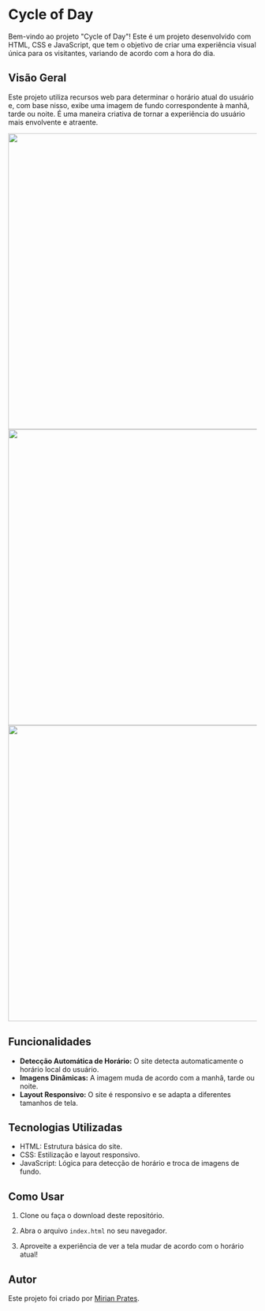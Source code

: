 # Cycle of Day

Bem-vindo ao projeto "Cycle of Day"! Este é um projeto desenvolvido com HTML, CSS e JavaScript, que tem o objetivo de criar uma experiência visual única para os visitantes, variando de acordo com a hora do dia.

## Visão Geral

Este projeto utiliza recursos web para determinar o horário atual do usuário e, com base nisso, exibe uma imagem de fundo correspondente à manhã, tarde ou noite. É uma maneira criativa de tornar a experiência do usuário mais envolvente e atraente.
<div align="center">
<img src="https://github.com/mirianprates/CycleOfDay/assets/129620883/e732ed3f-d3b3-4734-9e5e-40bd06e16109" width="600px" />
</div>

<div align="center">
<img src="https://github.com/mirianprates/CycleOfDay/assets/129620883/50c0f5af-6e51-4314-b7af-6e44996cb077" width="600px" />
</div>

<div align="center">
<img src="https://github.com/mirianprates/CycleOfDay/assets/129620883/233864dc-c061-4483-867f-569391efabd8" width="600px" />
</div>


## Funcionalidades

- **Detecção Automática de Horário:** O site detecta automaticamente o horário local do usuário.
- **Imagens Dinâmicas:** A imagem muda de acordo com a manhã, tarde ou noite.
- **Layout Responsivo:** O site é responsivo e se adapta a diferentes tamanhos de tela.

## Tecnologias Utilizadas

- HTML: Estrutura básica do site.
- CSS: Estilização e layout responsivo.
- JavaScript: Lógica para detecção de horário e troca de imagens de fundo.

## Como Usar

1. Clone ou faça o download deste repositório.

2. Abra o arquivo `index.html` no seu navegador.

3. Aproveite a experiência de ver a tela mudar de acordo com o horário atual!

## Autor

Este projeto foi criado por [Mirian Prates](https://github.com/mirianprates).

